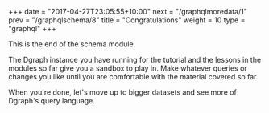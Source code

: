 +++
date = "2017-04-27T23:05:55+10:00"
next = "/graphqlmoredata/1"
prev = "/graphqlschema/8"
title = "Congratulations"
weight = 10
type = "graphql"
+++

This is the end of the schema module.

The Dgraph instance you have running for the tutorial and the lessons in the
modules so far give you a sandbox to play in. Make whatever queries or changes
you like until you are comfortable with the material covered so far.

<!-- TODO: Decide where to go next -->

When you're done, let's move up to bigger datasets and see more of Dgraph's
query language.
